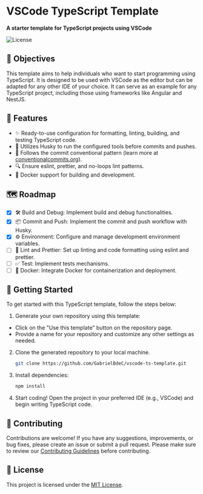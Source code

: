 # VSCode TypeScript Template

<p>
  <strong>A starter template for TypeScript projects using VSCode</strong>
</p>

<p>
  <img src="https://img.shields.io/badge/license-MIT-blue.svg" alt="License">
</p>

## 🎯 Objectives

This template aims to help individuals who want to start programming using TypeScript. It is designed to be used with VSCode as the editor but can be adapted for any other IDE of your choice. It can serve as an example for any TypeScript project, including those using frameworks like Angular and NestJS.

## 🌟 Features

- ✨ Ready-to-use configuration for formatting, linting, building, and testing TypeScript code.
- 🔧 Utilizes Husky to run the configured tools before commits and pushes.
- 🔀 Follows the commit conventional pattern (learn more at [conventionalcommits.org](https://www.conventionalcommits.org/en/v1.0.0-beta.4/)).
- 🔍 Ensure eslint, prettier, and no-loops lint patterns.
- 🐳 Docker support for building and development.

## 🗺️ Roadmap

- [x] 🛠️ Build and Debug: Implement build and debug functionalities.
- [x] 📦 Commit and Push: Implement the commit and push workflow with Husky.
- [x] ⚙️ Environment: Configure and manage development environment variables.
- [ ] 🧹 Lint and Prettier: Set up linting and code formatting using eslint and prettier.
- [ ] ✅ Test: Implement tests mechanisms.
- [ ] 🐳 Docker: Integrate Docker for containerization and deployment.

## 🚀 Getting Started

To get started with this TypeScript template, follow the steps below:

1. Generate your own repository using this template:

- Click on the "Use this template" button on the repository page.
- Provide a name for your repository and customize any other settings as needed.

2. Clone the generated repository to your local machine.
   ```bash
   git clone https://github.com/GabrielBdeC/vscode-ts-template.git
   ```
3. Install dependencies:
   ```bash
   npm install
   ```
4. Start coding! Open the project in your preferred IDE (e.g., VSCode) and begin writing TypeScript code.

## 🤝 Contributing

Contributions are welcome! If you have any suggestions, improvements, or bug fixes, please create an issue or submit a pull request. Please make sure to review our [Contributing Guidelines](CONTRIBUTING.md) before contributing.

## 📝 License

This project is licensed under the [MIT License](LICENSE).
